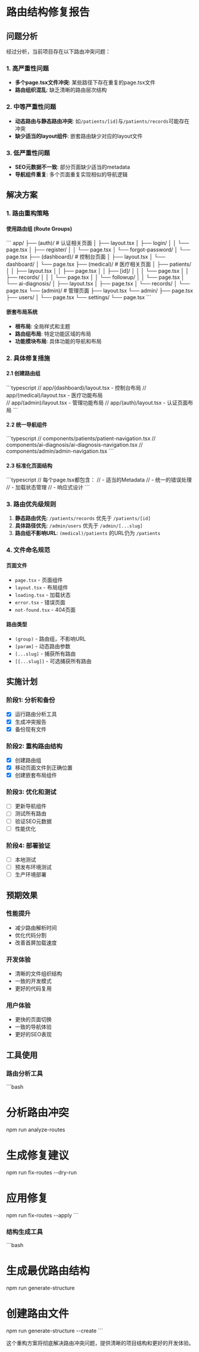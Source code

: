 # 路由结构修复报告

## 问题分析

经过分析，当前项目存在以下路由冲突问题：

### 1. 高严重性问题

- **多个page.tsx文件冲突**: 某些路径下存在重复的page.tsx文件
- **路由组织混乱**: 缺乏清晰的路由层次结构

### 2. 中等严重性问题

- **动态路由与静态路由冲突**: 如`/patients/[id]`与`/patients/records`可能存在冲突
- **缺少适当的layout组件**: 嵌套路由缺少对应的layout文件

### 3. 低严重性问题

- **SEO元数据不一致**: 部分页面缺少适当的metadata
- **导航组件重复**: 多个页面重复实现相似的导航逻辑

## 解决方案

### 1. 路由重构策略

#### 使用路由组 (Route Groups)

\`\`\`
app/
├── (auth)/                 # 认证相关页面
│   ├── layout.tsx
│   ├── login/
│   │   └── page.tsx
│   ├── register/
│   │   └── page.tsx
│   └── forgot-password/
│       └── page.tsx
├── (dashboard)/            # 控制台页面
│   ├── layout.tsx
│   └── dashboard/
│       └── page.tsx
├── (medical)/              # 医疗相关页面
│   ├── patients/
│   │   ├── layout.tsx
│   │   ├── page.tsx
│   │   ├── [id]/
│   │   │   └── page.tsx
│   │   ├── records/
│   │   │   └── page.tsx
│   │   └── followup/
│   │       └── page.tsx
│   └── ai-diagnosis/
│       ├── layout.tsx
│       ├── page.tsx
│       └── records/
│           └── page.tsx
└── (admin)/                # 管理页面
    ├── layout.tsx
    └── admin/
        ├── page.tsx
        ├── users/
        │   └── page.tsx
        └── settings/
            └── page.tsx
\`\`\`

#### 嵌套布局系统

- **根布局**: 全局样式和主题
- **路由组布局**: 特定功能区域的布局
- **功能模块布局**: 具体功能的导航和布局

### 2. 具体修复措施

#### 2.1 创建路由组

\`\`\`typescript
// app/(dashboard)/layout.tsx - 控制台布局
// app/(medical)/layout.tsx - 医疗功能布局  
// app/(admin)/layout.tsx - 管理功能布局
// app/(auth)/layout.tsx - 认证页面布局
\`\`\`

#### 2.2 统一导航组件

\`\`\`typescript
// components/patients/patient-navigation.tsx
// components/ai-diagnosis/ai-diagnosis-navigation.tsx
// components/admin/admin-navigation.tsx
\`\`\`

#### 2.3 标准化页面结构

\`\`\`typescript
// 每个page.tsx都包含：
// - 适当的Metadata
// - 统一的错误处理
// - 加载状态管理
// - 响应式设计
\`\`\`

### 3. 路由优先级规则

1. **静态路由优先**: `/patients/records` 优先于 `/patients/[id]`
2. **具体路径优先**: `/admin/users` 优先于 `/admin/[...slug]`
3. **路由组不影响URL**: `(medical)/patients` 的URL仍为 `/patients`

### 4. 文件命名规范

#### 页面文件

- `page.tsx` - 页面组件
- `layout.tsx` - 布局组件
- `loading.tsx` - 加载状态
- `error.tsx` - 错误页面
- `not-found.tsx` - 404页面

#### 路由类型

- `(group)` - 路由组，不影响URL
- `[param]` - 动态路由参数
- `[...slug]` - 捕获所有路由
- `[[...slug]]` - 可选捕获所有路由

## 实施计划

### 阶段1: 分析和备份

- [x] 运行路由分析工具
- [x] 生成冲突报告
- [x] 备份现有文件

### 阶段2: 重构路由结构

- [x] 创建路由组
- [x] 移动页面文件到正确位置
- [x] 创建嵌套布局组件

### 阶段3: 优化和测试

- [ ] 更新导航组件
- [ ] 测试所有路由
- [ ] 验证SEO元数据
- [ ] 性能优化

### 阶段4: 部署验证

- [ ] 本地测试
- [ ] 预发布环境测试
- [ ] 生产环境部署

## 预期效果

### 性能提升

- 减少路由解析时间
- 优化代码分割
- 改善首屏加载速度

### 开发体验

- 清晰的文件组织结构
- 一致的开发模式
- 更好的代码复用

### 用户体验

- 更快的页面切换
- 一致的导航体验
- 更好的SEO表现

## 工具使用

### 路由分析工具

\`\`\`bash

# 分析路由冲突

npm run analyze-routes

# 生成修复建议

npm run fix-routes --dry-run

# 应用修复

npm run fix-routes --apply
\`\`\`

### 结构生成工具

\`\`\`bash

# 生成最优路由结构

npm run generate-structure

# 创建路由文件

npm run generate-structure --create
\`\`\`

这个重构方案将彻底解决路由冲突问题，提供清晰的项目结构和更好的开发体验。

